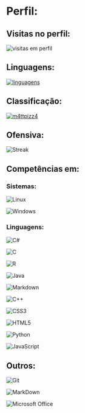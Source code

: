 # Perfil: 

## Visitas no perfil:
![visitas em perfil](https://profile-counter.glitch.me/m4ttpizz4/count.svg)

## Linguagens:
[![linguagens](https://github-readme-stats.vercel.app/api/top-langs/?username=m4ttpizz4&hide=html&layout=compact&theme=tokyonight)](https://github.com/anuraghazra/github-readme-stats)

## Classificação:
[![m4ttpizz4](https://github-readme-stats.vercel.app/api?username=m4ttpizz4&theme=tokyonight&show_icons=true)](https://github.com/anuraghazra/github-readme-stats)

## Ofensiva:
![Streak](https://github-readme-streak-stats.herokuapp.com/?user=m4ttpizz4&theme=tokyonight&hide_border=false)

## Competências em:

### Sistemas:

![Linux](https://img.shields.io/badge/Linux-E34F26?style=for-the-badge&logo=linux&logoColor=black)

![Windows](https://img.shields.io/badge/Windows-017AD7?style=for-the-badge&logo=windows&logoColor=black)

### Linguagens:

![C#](https://img.shields.io/badge/C%23-239120?style=for-the-badge&logo=c-sharp&logoColor=white)

![C](https://img.shields.io/badge/C-00599C?style=for-the-badge&logo=c&logoColor=white)

![R](https://img.shields.io/badge/R-276DC3?style=for-the-badge&logo=r&logoColor=white)

![Java](https://img.shields.io/badge/Java-ED8B00?style=for-the-badge&logo=java&logoColor=white)

![Markdown](https://img.shields.io/badge/C-00599C?style=for-the-badge&logo=c&logoColor=white)

![C++](https://img.shields.io/badge/C%2B%2B-00599C?style=for-the-badge&logo=c%2B%2B&logoColor=white)

![CSS3](https://img.shields.io/badge/CSS3-1572B6?style=for-the-badge&logo=css3&logoColor=white)

![HTML5](https://img.shields.io/badge/HTML5-E34F26?style=for-the-badge&logo=html5&logoColor=white)

![Python](https://img.shields.io/badge/Python-3776AB?style=for-the-badge&logo=python&logoColor=yellow)

![JavaScript](https://img.shields.io/badge/JavaScript-323330?style=for-the-badge&logo=javascript&logoColor=F7DF1E)

## Outros:

![Git](https://img.shields.io/badge/Git-E34F26?style=for-the-badge&logo=git&logoColor=white)

![MarkDown](https://img.shields.io/badge/Markdown-000000?style=for-the-badge&logo=markdown&logoColor=white)

![Microsoft Office](https://img.shields.io/badge/Microsoft_Office-D83B01?style=for-the-badge&logo=microsoft-office&logoColor=white)
